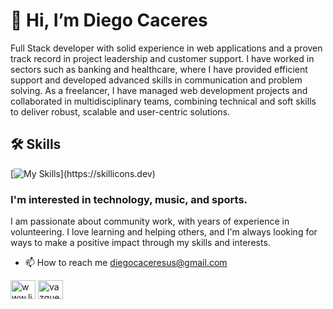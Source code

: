 
# 👋 Hi, I’m Diego Caceres
Full Stack developer with solid experience in web applications and a proven track record in project leadership and customer support. I have worked in sectors such as banking and healthcare, where I have provided efficient support and developed advanced skills in communication and problem solving. As a freelancer, I have managed web development projects and collaborated in multidisciplinary teams, combining technical and soft skills to deliver robust, scalable and user-centric solutions.




## 🛠 Skills
[![My Skills](https://skillicons.dev/icons?i=html,css,js,react,bootstrap,express,nodejs,py,mongodb,git,vscode,postman,github,aws,tailwind,docker,django,gradle,linux,mysql,postgres,figma,)](https://skillicons.dev) 


### I'm interested in technology, music, and sports.
I am passionate about community work, with years of experience in volunteering. I love learning and helping others, and I'm always looking for ways to make a positive impact through my skills and interests.


- 📫 How to reach me diegocaceresus@gmail.com


<a href="https://www.linkedin.com/in/diegocaceresdev/" target="blank"><img align="center" src="https://raw.githubusercontent.com/rahuldkjain/github-profile-readme-generator/master/src/images/icons/Social/linked-in-alt.svg" alt="www.linkedin.com/in/diegocaceresdev" height="30" width="40" /></a>
<a href="https://www.instagram.com/diego_caceres_dev/" target="blank"><img align="center" src="https://raw.githubusercontent.com/rahuldkjain/github-profile-readme-generator/master/src/images/icons/Social/instagram.svg" alt="vazquezkatya" height="30" width="40" /></a>
<!--
**diegoCaceresDev/diegoCaceresDev** is a ✨ _special_ ✨ repository because its `README.md` (this file) appears on your GitHub profile.

Here are some ideas to get you started:

- 🔭 I’m currently working on ...
- 🌱 I’m currently learning ...
- 👯 I’m looking to collaborate on ...
- 🤔 I’m looking for help with ...
- 💬 Ask me about ...
- 📫 How to reach me: ...
- 😄 Pronouns: ...
- ⚡ Fun fact: ...
-->
